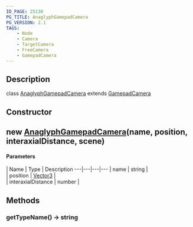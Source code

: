 ```yaml
---
ID_PAGE: 25130
PG_TITLE: AnaglyphGamepadCamera
PG_VERSION: 2.1
TAGS:
    - Node
    - Camera
    - TargetCamera
    - FreeCamera
    - GamepadCamera
---
```

## Description

class [AnaglyphGamepadCamera](/classes/2.5/AnaglyphGamepadCamera) extends [GamepadCamera](/classes/2.5/GamepadCamera)



## Constructor

## new [AnaglyphGamepadCamera](/classes/2.5/AnaglyphGamepadCamera)(name, position, interaxialDistance, scene)



#### Parameters
 | Name | Type | Description
---|---|---|---
 | name | string |     
 | position | [Vector3](/classes/2.5/Vector3) |     
 | interaxialDistance | number |     
## Methods

### getTypeName() &rarr; string


